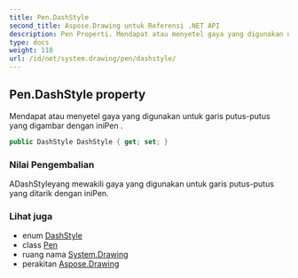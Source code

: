```yaml
---
title: Pen.DashStyle
second_title: Aspose.Drawing untuk Referensi .NET API
description: Pen Properti. Mendapat atau menyetel gaya yang digunakan untuk garis putusputus yang digambar dengan iniPen .
type: docs
weight: 110
url: /id/net/system.drawing/pen/dashstyle/
---
```

## Pen.DashStyle property

Mendapat atau menyetel gaya yang digunakan untuk garis putus-putus yang digambar dengan iniPen .

```csharp
public DashStyle DashStyle { get; set; }
```

### Nilai Pengembalian

ADashStyleyang mewakili gaya yang digunakan untuk garis putus-putus yang ditarik dengan iniPen.

### Lihat juga

* enum [DashStyle](../../../system.drawing.drawing2d/dashstyle/)
* class [Pen](../)
* ruang nama [System.Drawing](../../pen/)
* perakitan [Aspose.Drawing](../../../)


